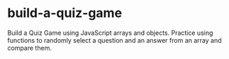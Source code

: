 # build-a-quiz-game
Build a Quiz Game using JavaScript arrays and objects.  Practice using functions to randomly select a question and an answer from an array and compare them.
